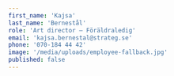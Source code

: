 ```yaml
---
first_name: 'Kajsa'
last_name: 'Bernestål'
role: 'Art director – Föräldraledig'
email: 'kajsa.bernestal@strateg.se'
phone: '070-184 44 42'
image: '/media/uploads/employee-fallback.jpg'
published: false
---
```


